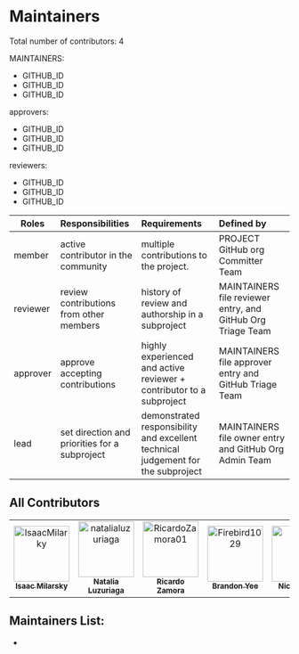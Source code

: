 # Maintainers

Total number of contributors: <!--CONTRIBUTOR COUNT START--> 4 <!--CONTRIBUTOR COUNT END-->

MAINTAINERS:

- GITHUB_ID
- GITHUB_ID
- GITHUB_ID

approvers:

- GITHUB_ID
- GITHUB_ID
- GITHUB_ID

reviewers:

- GITHUB_ID
- GITHUB_ID
- GITHUB_ID

| Roles        | Responsibilities| Requirements  | Defined by|
| -------------|:---------------|:-------------|:-------------|
| member       | active contributor in the community | multiple contributions to the project. | PROJECT GitHub org Committer Team|
| reviewer     | review contributions from other members | history of review and authorship in a subproject | MAINTAINERS file reviewer entry, and GitHub Org Triage Team|
| approver     | approve accepting contributions | highly experienced and active reviewer + contributor to a subproject  | MAINTAINERS file approver entry and GitHub Triage Team |
| lead         | set direction and priorities for a subproject | demonstrated responsibility and excellent technical judgement for the subproject |  MAINTAINERS file owner entry and GitHub Org Admin Team|

## All Contributors

<!-- readme: contributors -start -->
<table>
	<tbody>
		<tr>
            <td align="center">
                <a href="https://github.com/IsaacMilarky">
                    <img src="https://avatars.githubusercontent.com/u/24639268?v=4" width="100;" alt="IsaacMilarky"/>
                    <br />
                    <sub><b>Isaac Milarsky</b></sub>
                </a>
            </td>
            <td align="center">
                <a href="https://github.com/natalialuzuriaga">
                    <img src="https://avatars.githubusercontent.com/u/29980737?v=4" width="100;" alt="natalialuzuriaga"/>
                    <br />
                    <sub><b>Natalia Luzuriaga</b></sub>
                </a>
            </td>
            <td align="center">
                <a href="https://github.com/RicardoZamora01">
                    <img src="https://avatars.githubusercontent.com/u/41018905?v=4" width="100;" alt="RicardoZamora01"/>
                    <br />
                    <sub><b>Ricardo Zamora</b></sub>
                </a>
            </td>
            <td align="center">
                <a href="https://github.com/Firebird1029">
                    <img src="https://avatars.githubusercontent.com/u/6111102?v=4" width="100;" alt="Firebird1029"/>
                    <br />
                    <sub><b>Brandon Yee</b></sub>
                </a>
            </td>
            <td align="center">
                <a href="https://github.com/navila-luna">
                    <img src="https://avatars.githubusercontent.com/u/52260794?v=4" width="100;" alt="navila-luna"/>
                    <br />
                    <sub><b>Nicole Avila</b></sub>
                </a>
            </td>
            <td align="center">
                <a href="https://github.com/decause-gov">
                    <img src="https://avatars.githubusercontent.com/u/107957201?v=4" width="100;" alt="decause-gov"/>
                    <br />
                    <sub><b>decause-gov</b></sub>
                </a>
            </td>
		</tr>
	<tbody>
</table>
<!-- readme: contributors -end -->
 
 ## Maintainers List: 
<!-- TODO: What groups/domains are maintainers a part of? Does your project have domains/areas that are maintained by specific people? List @USERNAMES directly, or any @ALIASES for groups/teams. -->
 - 
